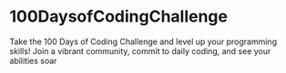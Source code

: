 # 100DaysofCodingChallenge
Take the 100 Days of Coding Challenge and level up your programming skills! Join a vibrant community, commit to daily coding, and see your abilities soar
